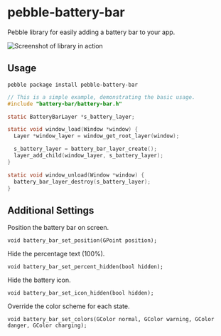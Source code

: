 # pebble-battery-bar

Pebble library for easily adding a battery bar to your app.

![Screenshot of library in action](https://raw.githubusercontent.com/orviwan/pebble-battery-bar/master/info/animation.gif)

## Usage

`pebble package install pebble-battery-bar`

````c
// This is a simple example, demonstrating the basic usage.
#include "battery-bar/battery-bar.h"

static BatteryBarLayer *s_battery_layer;

static void window_load(Window *window) {
  Layer *window_layer = window_get_root_layer(window);

  s_battery_layer = battery_bar_layer_create();
  layer_add_child(window_layer, s_battery_layer);
}

static void window_unload(Window *window) {
  battery_bar_layer_destroy(s_battery_layer);
}

````

## Additional Settings

Position the battery bar on screen.

    void battery_bar_set_position(GPoint position);

Hide the percentage text (100%).

    void battery_bar_set_percent_hidden(bool hidden);

Hide the battery icon.

    void battery_bar_set_icon_hidden(bool hidden);

Override the color scheme for each state.

    void battery_bar_set_colors(GColor normal, GColor warning, GColor danger, GColor charging);
